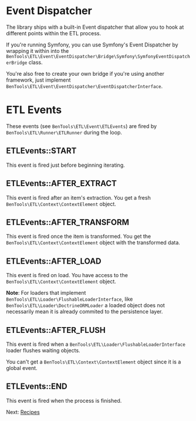 Event Dispatcher
================

The library ships with a built-in Event dispatcher that allow you to hook at different points within the ETL process.

If you're running Symfony, you can use Symfony's Event Dispatcher by wrapping it within into the `BenTools\ETL\Event\EventDispatcher\Bridge\Symfony\SymfonyEventDispatcherBridge` class.

You're also free to create your own bridge if you're using another framework, just implement `BenTools\ETL\Event\EventDispatcher\EventDispatcherInterface`.

ETL Events
==========

These events (see `BenTools\ETL\Event\ETLEvents`) are fired by `BenTools\ETL\Runner\ETLRunner` during the loop.

ETLEvents::START
-----------------------------------
This event is fired just before beginning iterating.

ETLEvents::AFTER_EXTRACT
-------------------------------------------
This event is fired after an item's extraction. You get a fresh `BenTools\ETL\Context\ContextElement` object.

ETLEvents::AFTER_TRANSFORM
-------------------------------------------
This event is fired once the item is transformed. You get the `BenTools\ETL\Context\ContextElement` object with the transformed data.

ETLEvents::AFTER_LOAD
-------------------------------------------
This event is fired on load. You have access to the `BenTools\ETL\Context\ContextElement` object.

**Note**: For loaders that implement `BenTools\ETL\Loader\FlushableLoaderInterface`, like `BenTools\ETL\Loader\DoctrineORMLoader` a loaded object does not necessarily mean it is already commited to the persistence layer.

ETLEvents::AFTER_FLUSH
-------------------------------------------
This event is fired when a `BenTools\ETL\Loader\FlushableLoaderInterface` loader flushes waiting objects.

You can't get a `BenTools\ETL\Context\ContextElement` object since it is a global event.


ETLEvents::END
-----------------------------------
This event is fired when the process is finished.


Next: [Recipes](Recipes/AdvancedCSVToJSON.md)